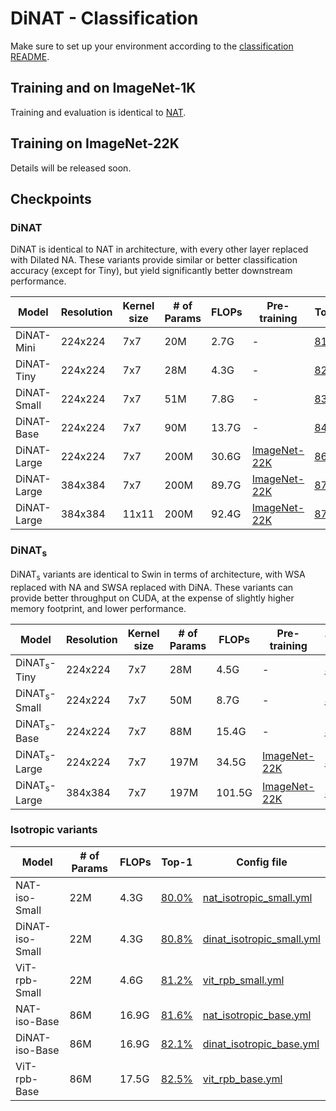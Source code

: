 # DiNAT - Classification

Make sure to set up your environment according to the [classification README](README.md).

## Training and on ImageNet-1K
Training and evaluation is identical to [NAT](NAT.md).

## Training on ImageNet-22K

Details will be released soon.

## Checkpoints
### DiNAT
DiNAT is identical to NAT in architecture, with every other layer replaced with Dilated NA.
These variants provide similar or better classification accuracy (except for Tiny), but yield significantly better downstream performance.

| Model | Resolution | Kernel size | # of Params | FLOPs | Pre-training | Top-1 | Config file |
|---|---|---|---|---|---|---|---|
| DiNAT-Mini | 224x224 | 7x7 | 20M | 2.7G | - | [81.8%](https://shilab.cs.uoregon.edu/projects/dinat/checkpoints/imagenet1k/dinat_mini_in1k_224.pth) | [dinat_mini.yml](configs/dinat_mini.yml) |
| DiNAT-Tiny | 224x224 | 7x7 | 28M | 4.3G | - | [82.7%](https://shilab.cs.uoregon.edu/projects/dinat/checkpoints/imagenet1k/dinat_tiny_in1k_224.pth) | [dinat_tiny.yml](configs/dinat_tiny.yml) |
| DiNAT-Small | 224x224 | 7x7 | 51M | 7.8G | - | [83.8%](https://shilab.cs.uoregon.edu/projects/dinat/checkpoints/imagenet1k/dinat_small_in1k_224.pth) | [dinat_small.yml](configs/dinat_small.yml) |
| DiNAT-Base | 224x224 | 7x7 | 90M | 13.7G | - | [84.4%](https://shilab.cs.uoregon.edu/projects/dinat/checkpoints/imagenet1k/dinat_base_in1k_224.pth) | [dinat_base.yml](configs/dinat_base.yml) |
| DiNAT-Large | 224x224 | 7x7 | 200M | 30.6G | [ImageNet-22K](https://shilab.cs.uoregon.edu/projects/dinat/checkpoints/imagenet22k/dinat_large_in22k_224.pth) | [86.5%](https://shilab.cs.uoregon.edu/projects/dinat/checkpoints/imagenet1k/dinat_large_in22k_in1k_224.pth) | [dinat_large.yml](configs/dinat_large.yml) |
| DiNAT-Large | 384x384 | 7x7 | 200M | 89.7G | [ImageNet-22K](https://shilab.cs.uoregon.edu/projects/dinat/checkpoints/imagenet22k/dinat_large_in22k_224.pth) | [87.2%](https://shilab.cs.uoregon.edu/projects/dinat/checkpoints/imagenet1k/dinat_large_in22k_in1k_384.pth) | [dinat_large_384.yml](configs/dinat_large_384.yml) |
| DiNAT-Large | 384x384 | 11x11 | 200M | 92.4G | [ImageNet-22K](https://shilab.cs.uoregon.edu/projects/dinat/checkpoints/imagenet22k/dinat_large_in22k_224_11x11interp.pth) | [87.3%](https://shilab.cs.uoregon.edu/projects/dinat/checkpoints/imagenet1k/dinat_large_in22k_in1k_384_11x11.pth) | [dinat_large_384.yml](configs/dinat_large_384.yml) |

### DiNAT<sub>s</sub>
DiNAT<sub>s</sub> variants are identical to Swin in terms of architecture, with WSA replaced with NA and SWSA replaced with DiNA.
These variants can provide better throughput on CUDA, at the expense of slightly higher memory footprint, and lower performance.

| Model | Resolution | Kernel size | # of Params | FLOPs | Pre-training | Top-1 | Config file |
|---|---|---|---|---|---|---|---|
| DiNAT<sub>s</sub>-Tiny | 224x224 | 7x7 | 28M | 4.5G | - | [81.8%](https://shilab.cs.uoregon.edu/projects/dinat/checkpoints/imagenet1k/dinat_s_tiny_1k_224.pth) | [dinat_s_tiny.yml](configs/dinat_s_tiny.yml) |
| DiNAT<sub>s</sub>-Small | 224x224 | 7x7 | 50M | 8.7G | - | [83.5%](https://shilab.cs.uoregon.edu/projects/dinat/checkpoints/imagenet1k/dinat_s_small_1k_224.pth) | [dinat_s_small.yml](configs/dinat_s_small.yml) |
| DiNAT<sub>s</sub>-Base | 224x224 | 7x7 | 88M | 15.4G | - | [83.8%](https://shilab.cs.uoregon.edu/projects/dinat/checkpoints/imagenet1k/dinat_s_base_1k_224.pth) | [dinat_s_base.yml](configs/dinat_s_base.yml) |
| DiNAT<sub>s</sub>-Large | 224x224 | 7x7 | 197M | 34.5G | [ImageNet-22K](https://shilab.cs.uoregon.edu/projects/dinat/checkpoints/imagenet22k/dinat_s_large_in22k_224.pth) | [86.5%](https://shilab.cs.uoregon.edu/projects/dinat/checkpoints/imagenet1k/dinat_s_large_1k_224.pth) | [dinat_s_large.yml](configs/dinat_s_large.yml) |
| DiNAT<sub>s</sub>-Large | 384x384 | 7x7 | 197M | 101.5G | [ImageNet-22K](https://shilab.cs.uoregon.edu/projects/dinat/checkpoints/imagenet22k/dinat_s_large_in22k_224.pth) | [87.4%](https://shilab.cs.uoregon.edu/projects/dinat/checkpoints/imagenet1k/dinat_s_large_1k_384.pth) | [dinat_s_large_384.yml](configs/dinat_s_large_384.yml) |

### Isotropic variants

| Model | # of Params | FLOPs | Top-1 | Config file |
|---|---|---|---|---|
| NAT-iso-Small | 22M | 4.3G | [80.0%](https://shilab.cs.uoregon.edu/projects/dinat/checkpoints/isotropic/nat_isotropic_small_in1k_224.pth) | [nat_isotropic_small.yml](configs/nat_isotropic_small.yml) |
| DiNAT-iso-Small | 22M | 4.3G | [80.8%](https://shilab.cs.uoregon.edu/projects/dinat/checkpoints/isotropic/dinat_isotropic_small_in1k_224.pth) | [dinat_isotropic_small.yml](configs/dinat_isotropic_small.yml) |
| ViT-rpb-Small | 22M | 4.6G | [81.2%](https://shilab.cs.uoregon.edu/projects/dinat/checkpoints/isotropic/vitrpb_small_in1k_224.pth) | [vit_rpb_small.yml](configs/vit_rpb_small.yml) |
| NAT-iso-Base | 86M | 16.9G | [81.6%](https://shilab.cs.uoregon.edu/projects/dinat/checkpoints/isotropic/nat_isotropic_base_in1k_224.pth) | [nat_isotropic_base.yml](configs/nat_isotropic_base.yml) |
| DiNAT-iso-Base | 86M | 16.9G | [82.1%](https://shilab.cs.uoregon.edu/projects/dinat/checkpoints/isotropic/dinat_isotropic_base_in1k_224.pth) | [dinat_isotropic_base.yml](configs/dinat_isotropic_base.yml) |
| ViT-rpb-Base | 86M | 17.5G | [82.5%](https://shilab.cs.uoregon.edu/projects/dinat/checkpoints/isotropic/vitrpb_base_in1k_224.pth) | [vit_rpb_base.yml](configs/vit_rpb_base.yml) |